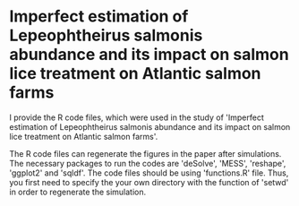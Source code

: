 # Imperfect estimation of Lepeophtheirus salmonis abundance and its impact on salmon lice treatment on Atlantic salmon farms

I provide the R code files, which were used in the study of 'Imperfect estimation of Lepeophtheirus salmonis abundance and its impact on salmon lice treatment on Atlantic salmon farms'. 

The R code files can regenerate the figures in the paper after simulations. The necessary packages to run the codes are 'deSolve', 'MESS', 'reshape', 'ggplot2' and 'sqldf'. The code files should be using 'functions.R' file. Thus, you first need to specify the your own directory with the function of 'setwd' in order to regenerate the simulation. 

